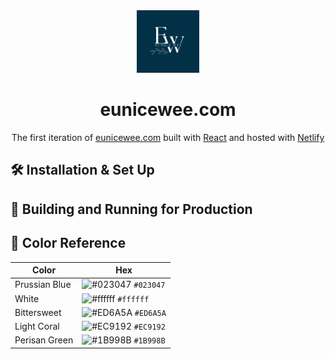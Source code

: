 <div align="center">
  <img alt="Logo" src="/images/website-logo.png" width="100" />
</div>
<h1 align="center">
  eunicewee.com
</h1>
<p align="center">
  The first iteration of <a href="https://eunicewee.com" target="_blank">eunicewee.com</a> built with <a href="https://react.dev/" target="_blank">React</a> and hosted with <a href="https://www.netlify.com/" target="_blank">Netlify</a>
</p>
<p align="center">
  <!-- <a href="https://app.netlify.com/sites/brittanychiang/deploys" target="_blank"> -->
    <!-- <img src="https://api.netlify.com/api/v1/badges/1963b488-7b78-48c9-9e2d-6fb5e47ab3af/deploy-status" alt="Netlify Status" /> -->
  </a>
</p>
<!-- Place photo here -->

## 🛠 Installation & Set Up

## 🚀 Building and Running for Production

## 🎨 Color Reference

| Color         | Hex                                                                    |
| ------------- | ---------------------------------------------------------------------- |
| Prussian Blue | ![#023047](https://via.placeholder.com/10/0a192f?text=+) `#023047` |
| White         | ![#ffffff](https://via.placeholder.com/10/303C55?text=+) `#ffffff` |
| Bittersweet   | ![#ED6A5A](https://via.placeholder.com/10/8892b0?text=+) `#ED6A5A` |
| Light Coral   | ![#EC9192](https://via.placeholder.com/10/a8b2d1?text=+) `#EC9192` |
| Perisan Green | ![#1B998B](https://via.placeholder.com/10/0a192f?text=+) `#1B998B` |

